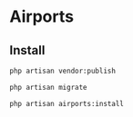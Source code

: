 # Airports

## Install

```bash
php artisan vendor:publish

php artisan migrate

php artisan airports:install
```
